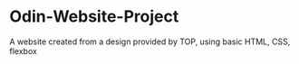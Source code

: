 # Odin-Website-Project
A website created from a design provided by TOP, using basic HTML, CSS, flexbox
